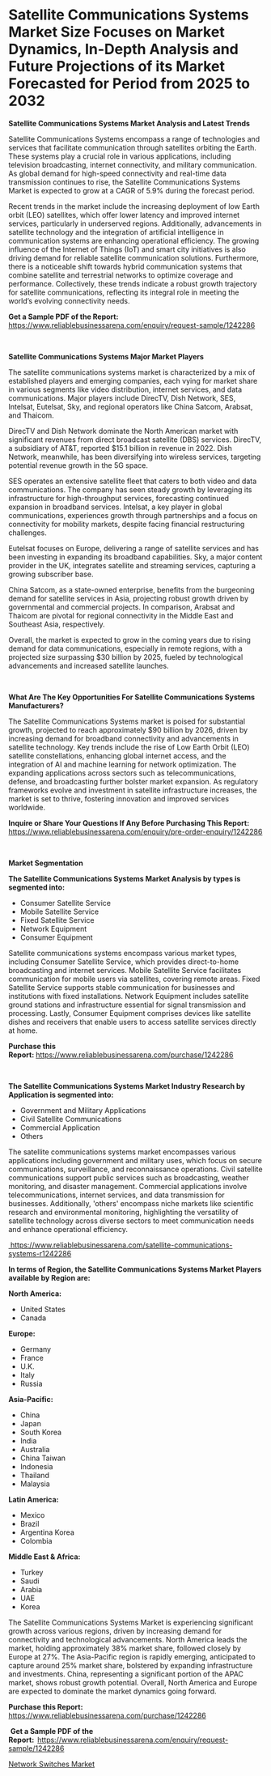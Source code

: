 <p><h1>Satellite Communications Systems Market Size Focuses on Market Dynamics, In-Depth Analysis and Future Projections of its Market Forecasted for Period from 2025 to 2032</h1></p><p><strong>Satellite Communications Systems Market Analysis and Latest Trends</strong></p>
<p><p>Satellite Communications Systems encompass a range of technologies and services that facilitate communication through satellites orbiting the Earth. These systems play a crucial role in various applications, including television broadcasting, internet connectivity, and military communication. As global demand for high-speed connectivity and real-time data transmission continues to rise, the Satellite Communications Systems Market is expected to grow at a CAGR of 5.9% during the forecast period.</p><p>Recent trends in the market include the increasing deployment of low Earth orbit (LEO) satellites, which offer lower latency and improved internet services, particularly in underserved regions. Additionally, advancements in satellite technology and the integration of artificial intelligence in communication systems are enhancing operational efficiency. The growing influence of the Internet of Things (IoT) and smart city initiatives is also driving demand for reliable satellite communication solutions. Furthermore, there is a noticeable shift towards hybrid communication systems that combine satellite and terrestrial networks to optimize coverage and performance. Collectively, these trends indicate a robust growth trajectory for satellite communications, reflecting its integral role in meeting the world’s evolving connectivity needs.</p></p>
<p><strong>Get a Sample PDF of the Report:&nbsp;</strong> <a href="https://www.reliablebusinessarena.com/enquiry/request-sample/1242286?utm_campaign=3015&utm_medium=2&utm_source=Github&utm_content=ia&utm_term=08042025&utm_id=satellite-communications-systems">https://www.reliablebusinessarena.com/enquiry/request-sample/1242286</a></p>
<p>&nbsp;</p>
<p><strong>Satellite Communications Systems Major Market Players</strong></p>
<p><p>The satellite communications systems market is characterized by a mix of established players and emerging companies, each vying for market share in various segments like video distribution, internet services, and data communications. Major players include DirecTV, Dish Network, SES, Intelsat, Eutelsat, Sky, and regional operators like China Satcom, Arabsat, and Thaicom.</p><p>DirecTV and Dish Network dominate the North American market with significant revenues from direct broadcast satellite (DBS) services. DirecTV, a subsidiary of AT&T, reported $15.1 billion in revenue in 2022. Dish Network, meanwhile, has been diversifying into wireless services, targeting potential revenue growth in the 5G space.</p><p>SES operates an extensive satellite fleet that caters to both video and data communications. The company has seen steady growth by leveraging its infrastructure for high-throughput services, forecasting continued expansion in broadband services. Intelsat, a key player in global communications, experiences growth through partnerships and a focus on connectivity for mobility markets, despite facing financial restructuring challenges.</p><p>Eutelsat focuses on Europe, delivering a range of satellite services and has been investing in expanding its broadband capabilities. Sky, a major content provider in the UK, integrates satellite and streaming services, capturing a growing subscriber base.</p><p>China Satcom, as a state-owned enterprise, benefits from the burgeoning demand for satellite services in Asia, projecting robust growth driven by governmental and commercial projects. In comparison, Arabsat and Thaicom are pivotal for regional connectivity in the Middle East and Southeast Asia, respectively.</p><p>Overall, the market is expected to grow in the coming years due to rising demand for data communications, especially in remote regions, with a projected size surpassing $30 billion by 2025, fueled by technological advancements and increased satellite launches.</p></p>
<p>&nbsp;</p>
<p><strong>What Are The Key Opportunities For Satellite Communications Systems Manufacturers?</strong></p>
<p><p>The Satellite Communications Systems market is poised for substantial growth, projected to reach approximately $90 billion by 2026, driven by increasing demand for broadband connectivity and advancements in satellite technology. Key trends include the rise of Low Earth Orbit (LEO) satellite constellations, enhancing global internet access, and the integration of AI and machine learning for network optimization. The expanding applications across sectors such as telecommunications, defense, and broadcasting further bolster market expansion. As regulatory frameworks evolve and investment in satellite infrastructure increases, the market is set to thrive, fostering innovation and improved services worldwide.</p></p>
<p><strong>Inquire or Share Your Questions If Any Before Purchasing This Report:</strong> <a href="https://www.reliablebusinessarena.com/enquiry/pre-order-enquiry/1242286?utm_campaign=3015&utm_medium=2&utm_source=Github&utm_content=ia&utm_term=08042025&utm_id=satellite-communications-systems">https://www.reliablebusinessarena.com/enquiry/pre-order-enquiry/1242286</a></p>
<p>&nbsp;</p>
<p><strong>Market Segmentation</strong></p>
<p><strong>The Satellite Communications Systems Market Analysis by types is segmented into:</strong></p>
<p><ul><li>Consumer Satellite Service</li><li>Mobile Satellite Service</li><li>Fixed Satellite Service</li><li>Network Equipment</li><li>Consumer Equipment</li></ul></p>
<p><p>Satellite communications systems encompass various market types, including Consumer Satellite Service, which provides direct-to-home broadcasting and internet services. Mobile Satellite Service facilitates communication for mobile users via satellites, covering remote areas. Fixed Satellite Service supports stable communication for businesses and institutions with fixed installations. Network Equipment includes satellite ground stations and infrastructure essential for signal transmission and processing. Lastly, Consumer Equipment comprises devices like satellite dishes and receivers that enable users to access satellite services directly at home.</p></p>
<p><strong>Purchase this Report:&nbsp;</strong><a href="https://www.reliablebusinessarena.com/purchase/1242286?utm_campaign=3015&utm_medium=2&utm_source=Github&utm_content=ia&utm_term=08042025&utm_id=satellite-communications-systems">https://www.reliablebusinessarena.com/purchase/1242286</a></p>
<p>&nbsp;</p>
<p><strong>The Satellite Communications Systems Market Industry Research by Application is segmented into:</strong></p>
<p><ul><li>Government and Military Applications</li><li>Civil Satellite Communications</li><li>Commercial Application</li><li>Others</li></ul></p>
<p><p>The satellite communications systems market encompasses various applications including government and military uses, which focus on secure communications, surveillance, and reconnaissance operations. Civil satellite communications support public services such as broadcasting, weather monitoring, and disaster management. Commercial applications involve telecommunications, internet services, and data transmission for businesses. Additionally, 'others' encompass niche markets like scientific research and environmental monitoring, highlighting the versatility of satellite technology across diverse sectors to meet communication needs and enhance operational efficiency.</p></p>
<p><a href="https://www.reliablebusinessarena.com/satellite-communications-systems-r1242286?utm_campaign=3015&utm_medium=2&utm_source=Github&utm_content=ia&utm_term=08042025&utm_id=satellite-communications-systems">&nbsp;https://www.reliablebusinessarena.com/satellite-communications-systems-r1242286</a></p>
<p><strong>In terms of Region, the Satellite Communications Systems Market Players available by Region are:</strong></p>
<p>
    <p> <strong> North America: </strong>
        <ul>
            <li>United States</li>
            <li>Canada</li>
        </ul>
        </p> 
    <p> <strong> Europe: </strong>
        <ul>
            <li>Germany</li>
            <li>France</li>
            <li>U.K.</li>
            <li>Italy</li>
            <li>Russia</li>
        </ul>
        </p> 
    <p> <strong> Asia-Pacific: </strong>
        <ul>
            <li>China</li>
            <li>Japan</li>
            <li>South Korea</li>
            <li>India</li>
            <li>Australia</li>
            <li>China Taiwan</li>
            <li>Indonesia</li>
            <li>Thailand</li>
            <li>Malaysia</li>
        </ul>
        </p> 
    <p> <strong> Latin America: </strong>
        <ul>
            <li>Mexico</li>
            <li>Brazil</li>
            <li>Argentina Korea</li>
            <li>Colombia</li>
        </ul>
        </p> 
    <p> <strong> Middle East & Africa: </strong>
        <ul>
            <li>Turkey</li>
            <li>Saudi</li>
            <li>Arabia</li>
            <li>UAE</li>
            <li>Korea</li>
        </ul>
    </p>
    </p>
<p><p>The Satellite Communications Systems Market is experiencing significant growth across various regions, driven by increasing demand for connectivity and technological advancements. North America leads the market, holding approximately 38% market share, followed closely by Europe at 27%. The Asia-Pacific region is rapidly emerging, anticipated to capture around 25% market share, bolstered by expanding infrastructure and investments. China, representing a significant portion of the APAC market, shows robust growth potential. Overall, North America and Europe are expected to dominate the market dynamics going forward.</p></p>
<p><strong>Purchase this Report: </strong><a href="https://www.reliablebusinessarena.com/purchase/1242286?utm_campaign=3015&utm_medium=2&utm_source=Github&utm_content=ia&utm_term=08042025&utm_id=satellite-communications-systems">https://www.reliablebusinessarena.com/purchase/1242286</a></p>
<p>&nbsp;<strong>Get a Sample PDF of the Report:&nbsp;&nbsp;</strong><a href="https://www.reliablebusinessarena.com/enquiry/request-sample/1242286?utm_campaign=3015&utm_medium=2&utm_source=Github&utm_content=ia&utm_term=08042025&utm_id=satellite-communications-systems">https://www.reliablebusinessarena.com/enquiry/request-sample/1242286</a></p>
<p><strong></strong></p>
<p><p><a href="https://github.com/voigttyagi/Market-Research-Report-List-1/blob/main/network-switches-market.md?utm_campaign=3015&utm_medium=2&utm_source=Github&utm_content=ia&utm_term=08042025&utm_id=satellite-communications-systems">Network Switches Market</a></p></p>